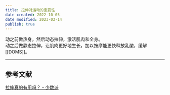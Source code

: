 ```yaml
---
title: 拉伸对运动的重要性
date created: 2022-10-05
date modified: 2023-03-14
publish: true
---
```


动之前做热身，然后动态拉伸，激活肌肉和全身。  
动之后做静态拉伸，让肌肉更好地生长，加以按摩能更快释放乳酸，缓解[[DOMS]]。

---

## 参考文献

[拉伸真的有用吗？ - 少数派](https://sspai.com/post/74069)